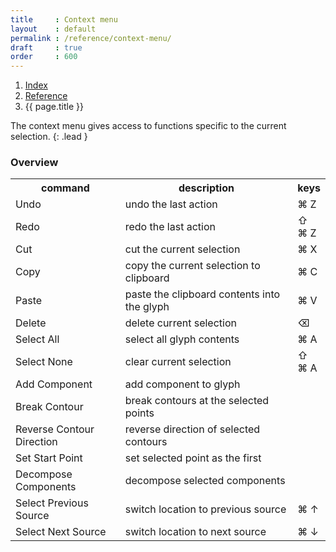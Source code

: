 ```yaml
---
title     : Context menu
layout    : default
permalink : /reference/context-menu/
draft     : true
order     : 600
---
```


<nav aria-label="breadcrumb">
  <ol class="breadcrumb small">
    <li class="breadcrumb-item"><a href="{{ site.url }}">Index</a></li>
    <li class="breadcrumb-item"><a href="../../reference">Reference</a></li>
    <li class="breadcrumb-item active" aria-current="page">{{ page.title }}</li>
  </ol>
</nav>

The context menu gives access to functions specific to the current selection.
{: .lead }

### Overview

<table class='table table-hover'>
<tr>
<th width='35%'>command</th>
<th width='55%'>description</th>
<th width='10%'>keys</th>
</tr>
<tr class='table-group-divider'>
<td>Undo</td>
<td>undo the last action</td>
<td>⌘ Z</td>
</tr>
<tr>
<td>Redo</td>
<td>redo the last action</td>
<td>⇧ ⌘ Z</td>
</tr>
<tr class='table-group-divider'>
<td>Cut</td>
<td>cut the current selection</td>
<td>⌘ X</td>
</tr>
<tr>
<td>Copy</td>
<td>copy the current selection to clipboard</td>
<td>⌘ C</td>
</tr>
<tr>
<td>Paste</td>
<td>paste the clipboard contents into the glyph</td>
<td>⌘ V</td>
</tr>
<tr>
<td>Delete</td>
<td>delete current selection</td>
<td>⌫</td>
</tr>
<tr class='table-group-divider'>
<td>Select All</td>
<td>select all glyph contents</td>
<td>⌘ A</td>
</tr>
<tr>
<td>Select None</td>
<td>clear current selection</td>
<td>⇧ ⌘ A</td>
</tr>
<tr class='table-group-divider'>
<td>Add Component</td>
<td>add component to glyph</td>
<td> </td>
</tr>
<tr>
<td>Break Contour</td>
<td>break contours at the selected points</td>
<td> </td>
</tr>
<tr>
<td>Reverse Contour Direction</td>
<td>reverse direction of selected contours</td>
<td> </td>
</tr>
<tr>
<td>Set Start Point</td>
<td>set selected point as the first</td>
<td> </td>
</tr>
<tr>
<td>Decompose Components</td>
<td>decompose selected components</td>
<td> </td>
</tr>
<tr class='table-group-divider'>
<td>Select Previous Source</td>
<td>switch location to previous source</td>
<td>⌘ ↑</td>
</tr>
<tr>
<td>Select Next Source</td>
<td>switch location to next source</td>
<td>⌘ ↓</td>
</tr>
</table>























